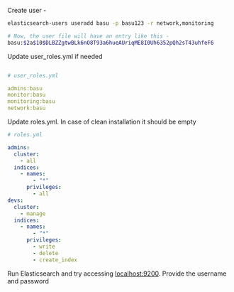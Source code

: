 Create user - 

```bash
elasticsearch-users useradd basu -p basu123 -r network,monitoring

# Now, the user file will have an entry like this - 
basu:$2a$10$DLBZZgtwBLk6nO8T93a6hueAUriqME8I0Uh6352pQh2sT43uhfeF6
```

Update user_roles.yml if needed

```yaml

# user_roles.yml

admins:basu
monitor:basu
monitoring:basu
network:basu
```

Update roles.yml. In case of clean installation it should be empty

```yaml
# roles.yml

admins:
  cluster:
    - all
  indices:
    - names:
        - "*"
      privileges:
        - all
devs:
  cluster:
    - manage
  indices:
    - names:
        - "*"
      privileges:
        - write
        - delete
        - create_index
```

Run Elasticsearch and try accessing [localhost:9200](http://localhost:9200). Provide the username and password